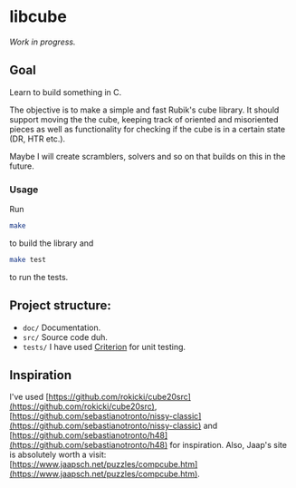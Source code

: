 # libcube

*Work in progress.*

## Goal

Learn to build something in C.

The objective is to make a simple and fast Rubik's cube library.
It should support moving the the cube, keeping track of oriented
and misoriented pieces as well as functionality for checking if the
cube is in a certain state (DR, HTR etc.).

Maybe I will create scramblers, solvers and so on
that builds on this in the future.

### Usage

Run

```sh
make
```

to build the library and

```sh
make test
```
to run the tests.

## Project structure:

- `doc/`
    Documentation.
- `src/`
    Source code duh.
- `tests/`
    I have used [Criterion](https://github.com/Snaipe/Criterion) for unit testing.

## Inspiration

I've used [https://github.com/rokicki/cube20src](https://github.com/rokicki/cube20src),
[https://github.com/sebastianotronto/nissy-classic](https://github.com/sebastianotronto/nissy-classic)
and [https://github.com/sebastianotronto/h48](https://github.com/sebastianotronto/h48)
for inspiration.
Also, Jaap's site is absolutely worth a visit:
[https://www.jaapsch.net/puzzles/compcube.htm](https://www.jaapsch.net/puzzles/compcube.htm).
